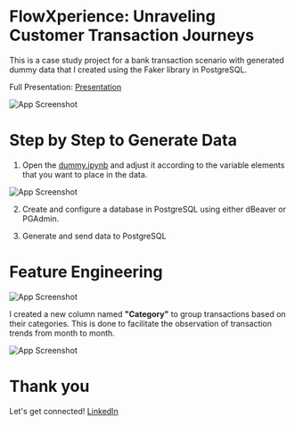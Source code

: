 # FlowXperience: Unraveling Customer Transaction Journeys

This is a case study project for a bank transaction scenario with generated dummy data that I created using the Faker library in PostgreSQL.

Full Presentation: [Presentation](https://drive.google.com/file/d/1QRueeOr1t9jD5wek4ODiXWgstcDz2qbc/view?usp=sharing)

![App Screenshot](https://github.com/ririraissa/UserTransaction/assets/134708068/6b365dce-fd7a-4c8c-975c-bcbe3e1dd9bb)

# Step by Step to Generate Data

1. Open the [dummy.ipynb](https://github.com/ririraissa/UserTransaction/blob/main/dummy.ipynb) and adjust it according to the variable elements that you want to place in the data.

![App Screenshot](https://github.com/ririraissa/UserTransaction/assets/134708068/64798e60-dcf2-4d51-b83b-851640e894df)

2. Create and configure a database in PostgreSQL using either dBeaver or PGAdmin.

3. Generate and send data to PostgreSQL

# Feature Engineering

![App Screenshot](https://github.com/ririraissa/UserTransaction/assets/134708068/16f1d424-8c96-41fa-85ed-475c3963c4bc)

I created a new column named **"Category"** to group transactions based on their categories. This is done to facilitate the observation of transaction trends from month to month.

![App Screenshot](https://github.com/ririraissa/UserTransaction/assets/134708068/d1276571-560f-49c2-8b78-29b8727c833e)

# Thank you
Let's get connected! [LinkedIn](https://www.linkedin.com/in/riri-raissa/)
